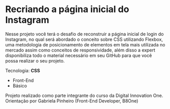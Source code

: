 # Recriando a página inicial do Instagram

Nesse projeto você terá o desafio de reconstruir a página inicial de login do Instagram, no qual será abordado o conceito sobre CSS utilizando Flexbox, uma metodologia de posicionamento de elementos em tela mais utilizada no mercado assim como conceitos de responsividade, além disso a expert disponibiliza todo o material necessário em seu GitHub para que você possa realizar o seu projeto.

Tecnologia: **CSS**

- Front-End
- Básico

Projeto realizado como parte integrante do curso da Digital Innovation One. Orientação por Gabriela Pinheiro (Front-End Developer, B8One)